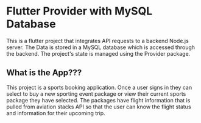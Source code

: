 # Flutter Provider with MySQL Database

This is a flutter project that integrates API requests to a backend Node.js server. The Data is stored in a MySQL database which is accessed through the backend. The project's state is managed using the Provider package. 

## What is the App???

This project is a sports booking application. Once a user signs in they can select to buy a new sporting event package or view their current sports package they have selected. The packages have flight information that is pulled from aviation stacks API so that the user can know the flight status and information for their upcoming trip. 
